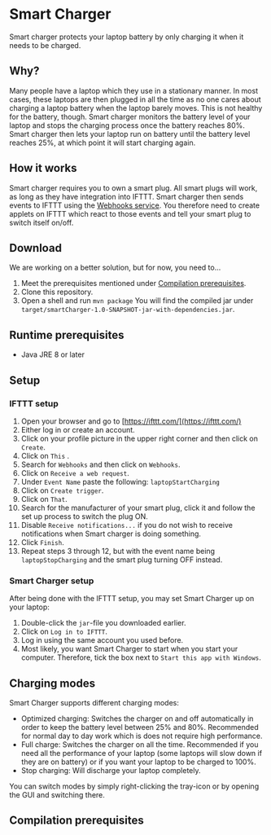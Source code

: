 # Smart Charger
Smart charger protects your laptop battery by only charging it when it needs to be charged.

## Why?
Many people have a laptop which they use in a stationary manner.
In most cases, these laptops are then plugged in all the time as no one cares about charging a laptop battery when the laptop barely moves.
This is not healthy for the battery, though.
Smart charger monitors the battery level of your laptop and stops the charging process once the battery reaches 80%.
Smart charger then lets your laptop run on battery until the battery level reaches 25%, at which point it will start charging again.

## How it works
Smart charger requires you to own a smart plug.
All smart plugs will work, as long as they have integration into IFTTT.
Smart charger then sends events to IFTTT using the [Webhooks service](https://ifttt.com/maker_webhooks).
You therefore need to create applets on IFTTT which react to those events and tell your smart plug to switch itself on/off.

## Download
We are working on a better solution, but for now, you need to...

1. Meet the prerequisites mentioned under [Compilation prerequisites](#compilation-prerequisites).
2. Clone this repository.
3. Open a shell and run `mvn package`
You will find the compiled jar under `target/smartCharger-1.0-SNAPSHOT-jar-with-dependencies.jar`.

## Runtime prerequisites
- Java JRE 8 or later

## Setup
### IFTTT setup
1. Open your browser and go to [https://ifttt.com/](https://ifttt.com/)
2. Either log in or create an account.
3. Click on your profile picture in the upper right corner and then click on `Create`.
4. Click on `This` .
5. Search for `Webhooks` and then click on `Webhooks`.
6. Click on `Receive a web request`.
7. Under `Event Name` paste the following: `laptopStartCharging`
8. Click on `Create trigger`.
9. Click on `That`.
10. Search for the manufacturer of your smart plug, click it and follow the set up process to switch the plug ON.
11. Disable `Receive notifications...` if you do not wish to receive notifications when Smart charger is doing something.
12. Click `Finish`.
13. Repeat steps 3 through 12, but with the event name being `laptopStopCharging` and the smart plug turning OFF instead.

### Smart Charger setup
After being done with the IFTTT setup, you may set Smart Charger up on your laptop:

1. Double-click the `jar`-file you downloaded earlier.
2. Click on `Log in to IFTTT`.
3. Log in using the same account you used before.
4. Most likely, you want Smart Charger to start when you start your computer. Therefore, tick the box next to `Start this app with Windows`.

## Charging modes
Smart Charger supports different charging modes:
- Optimized charging: Switches the charger on and off automatically in order to keep the battery level between 25% and 80%. Recommended for normal day to day work which is does not require high performance.
- Full charge: Switches the charger on all the time. Recommended if you need all the performance of your laptop (some laptops will slow down if they are on battery) or if you want your laptop to be charged to 100%.
- Stop charging: Will discharge your laptop completely.

You can switch modes by simply right-clicking the tray-icon or by opening the GUI and switching there.
 
## Compilation prerequisites